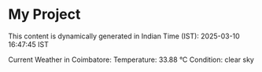 # My Project

This content is dynamically generated in Indian Time (IST): 2025-03-10 16:47:45 IST


Current Weather in Coimbatore:
Temperature: 33.88 °C
Condition: clear sky

